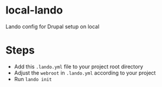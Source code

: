 # local-lando
Lando config for Drupal setup on local


# Steps
 - Add this `.lando.yml` file to your project root directory
 - Adjust the `webroot` in `.lando.yml` according to your project
 - Run `lando init`
